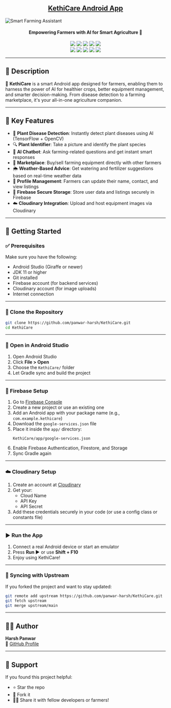 <h2 align="center"><u>KethiCare Android App</u></h2>

![Smart Farming Assistant](https://cdn-icons-png.flaticon.com/128/7361/7361791.png)
<h4 align="center">Empowering Farmers with AI for Smart Agriculture 🌾</h4>

<p align="center">
    <img src="https://img.shields.io/github/stars/panwar-harsh/KethiCare?style=for-the-badge&color=orange">
    <img src="https://img.shields.io/github/forks/panwar-harsh/KethiCare?style=for-the-badge&color=purple">
    <img src="https://img.shields.io/github/license/panwar-harsh/KethiCare?style=for-the-badge&color=blue">
    <img src="https://img.shields.io/github/issues/panwar-harsh/KethiCare?style=for-the-badge&color=red">
    <img src="https://img.shields.io/github/contributors/panwar-harsh/KethiCare?style=for-the-badge&color=cyan">
<br>
    <img src="https://img.shields.io/badge/Author-Harsh%20Panwar-magenta?style=flat-square">
    <img src="https://img.shields.io/badge/Open%20Source-Yes-brightgreen?style=flat-square">
    <img src="https://img.shields.io/badge/Maintained-Yes-cyan?style=flat-square">
    <img src="https://img.shields.io/badge/Made%20In-India-green?style=flat-square">
    <img src="https://img.shields.io/badge/Written%20In-Kotlin,%20OpenCV,%20TensorFlow,%20Firebase-blue?style=flat-square">
</p>

---

## 📝 Description

🌿 **KethiCare** is a smart Android app designed for farmers, enabling them to harness the power of AI for healthier crops, better equipment management, and smarter decision-making. From disease detection to a farming marketplace, it's your all-in-one agriculture companion.

---

## 🔑 Key Features

- 🌱 **Plant Disease Detection**: Instantly detect plant diseases using AI (TensorFlow + OpenCV)
- 🔍 **Plant Identifier**: Take a picture and identify the plant species
- 🤖 **AI Chatbot**: Ask farming-related questions and get instant smart responses
- 🛒 **Marketplace**: Buy/sell farming equipment directly with other farmers
- 🌦️ **Weather-Based Advice**: Get watering and fertilizer suggestions based on real-time weather data
- 👤 **Profile Management**: Farmers can update their name, contact, and view listings
- 🔐 **Firebase Secure Storage**: Store user data and listings securely in Firebase
- ☁️ **Cloudinary Integration**: Upload and host equipment images via Cloudinary

---

## 🚀 Getting Started

### ✅ Prerequisites

Make sure you have the following:

- Android Studio (Giraffe or newer)
- JDK 11 or higher
- Git installed
- Firebase account (for backend services)
- Cloudinary account (for image uploads)
- Internet connection

---

### 📁 Clone the Repository

```bash
git clone https://github.com/panwar-harsh/KethiCare.git
cd KethiCare
```

---

### 📂 Open in Android Studio

1. Open Android Studio
2. Click **File > Open**
3. Choose the `KethiCare/` folder
4. Let Gradle sync and build the project

---

### 🔧 Firebase Setup

1. Go to [Firebase Console](https://console.firebase.google.com/)
2. Create a new project or use an existing one
3. Add an Android app with your package name (e.g., `com.example.kethicare`)
4. Download the `google-services.json` file
5. Place it inside the `app/` directory:
   ```
   KethiCare/app/google-services.json
   ```
6. Enable Firebase Authentication, Firestore, and Storage
7. Sync Gradle again

---

### ☁️ Cloudinary Setup

1. Create an account at [Cloudinary](https://cloudinary.com/)
2. Get your:
   - Cloud Name
   - API Key
   - API Secret
3. Add these credentials securely in your code (or use a config class or constants file)

---

### ▶️ Run the App

1. Connect a real Android device or start an emulator
2. Press **Run ▶️** or use **Shift + F10**
3. Enjoy using KethiCare!

---

### 🔁 Syncing with Upstream

If you forked the project and want to stay updated:

```bash
git remote add upstream https://github.com/panwar-harsh/KethiCare.git
git fetch upstream
git merge upstream/main
```

---

## 👨‍💻 Author

**Harsh Panwar**  
🔗 [GitHub Profile](https://github.com/panwar-harsh)

---


## 🙌 Support

If you found this project helpful:

- ⭐ Star the repo
- 🍴 Fork it
- 🧑‍🌾 Share it with fellow developers or farmers!
